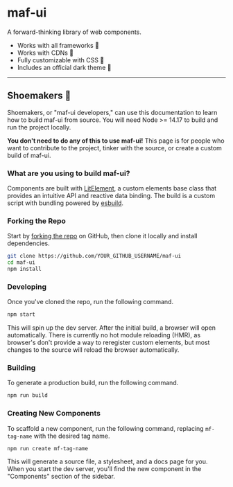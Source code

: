 # maf-ui

A forward-thinking library of web components.

- Works with all frameworks 🧩
- Works with CDNs 🚛
- Fully customizable with CSS 🎨
- Includes an official dark theme 🌛

---

## Shoemakers 🥾

Shoemakers, or "maf-ui developers," can use this documentation to learn how to build maf-ui from source. You will need Node >= 14.17 to build and run the project locally.

**You don't need to do any of this to use maf-ui!** This page is for people who want to contribute to the project, tinker with the source, or create a custom build of maf-ui.


### What are you using to build maf-ui?

Components are built with [LitElement](https://lit-element.polymer-project.org/), a custom elements base class that provides an intuitive API and reactive data binding. The build is a custom script with bundling powered by [esbuild](https://esbuild.github.io/).

### Forking the Repo

Start by [forking the repo](https://github.com/maf-ui/fork) on GitHub, then clone it locally and install dependencies.

```bash
git clone https://github.com/YOUR_GITHUB_USERNAME/maf-ui
cd maf-ui
npm install
```

### Developing

Once you've cloned the repo, run the following command.

```bash
npm start
```

This will spin up the dev server. After the initial build, a browser will open automatically. There is currently no hot module reloading (HMR), as browser's don't provide a way to reregister custom elements, but most changes to the source will reload the browser automatically.

### Building

To generate a production build, run the following command.

```bash
npm run build
```

### Creating New Components

To scaffold a new component, run the following command, replacing `mf-tag-name` with the desired tag name.

```bash
npm run create mf-tag-name
```

This will generate a source file, a stylesheet, and a docs page for you. When you start the dev server, you'll find the new component in the "Components" section of the sidebar.


